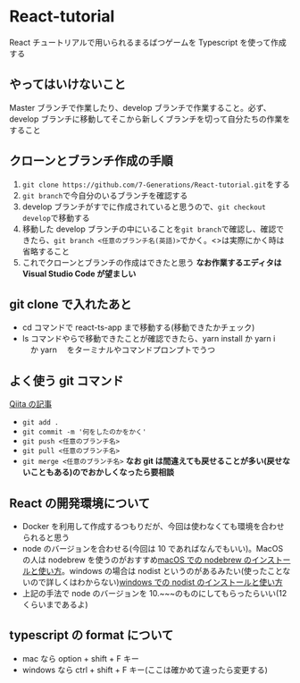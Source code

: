 # React-tutorial

React チュートリアルで用いられるまるばつゲームを Typescript を使って作成する

## やってはいけないこと

Master ブランチで作業したり、develop ブランチで作業すること。必ず、develop ブランチに移動してそこから新しくブランチを切って自分たちの作業をすること

## クローンとブランチ作成の手順

1. `git clone https://github.com/7-Generations/React-tutorial.git`をする
1. `git branch`で今自分のいるブランチを確認する
1. develop ブランチがすでに作成されていると思うので、`git checkout develop`で移動する
1. 移動した develop ブランチの中にいることを`git branch`で確認し、確認できたら、`git branch <任意のブランチ名(英語)>`でかく。<>は実際にかく時は省略すること
1. これでクローンとブランチの作成はできたと思う
   **なお作業するエディタは Visual Studio Code が望ましい**

## git clone で入れたあと

- cd コマンドで react-ts-app まで移動する(移動できたかチェック)
- ls コマンドやらで移動できたことが確認できたら、yarn install か yarn i 　か yarn 　をターミナルやコマンドプロンプトでうつ

## よく使う git コマンド

[Qiita の記事](https://qiita.com/naoki_mochizuki/items/50e48c18908e493dfc75)

- `git add .`
- `git commit -m '何をしたのかをかく'`
- `git push <任意のブランチ名>`
- `git pull <任意のブランチ名>`
- `git merge <任意のブランチ名>`
  **なお git は間違えても戻せることが多い(戻せないこともある)のでおかしくなったら要相談**

## React の開発環境について

- Docker を利用して作成するつもりだが、今回は使わなくても環境を合わせられると思う
- node のバージョンを合わせる(今回は 10 であればなんでもいい)。MacOS の人は nodebrew を使うのがおすすめ[macOS での nodebrew のインストールと使い方](https://qiita.com/ucan-lab/items/517ee13a2f8769ab866c)。windows の場合は nodist というのがあるみたい(使ったことないので詳しくはわからない)[windows での nodist のインストールと使い方](https://qiita.com/t_kojima/items/780b3b3133a17cceb175)
- 上記の手法で node のバージョンを 10.~~~のものにしてもらったらいい(12 くらいまであるよ)

## typescript の format について

- mac なら option + shift + F キー
- windows なら ctrl + shift + F キー(ここは確かめて違ったら変更する)
